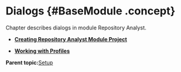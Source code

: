 # Dialogs {#BaseModule .concept}

Chapter describes dialogs in module Repository Analyst.

-   **[Creating Repository Analyst Module Project](../../../../modules/rita/setup/dialogs/creatingRITAModulProject.md)**  

-   **[Working with Profiles](../../../../modules/rita/setup/dialogs/workingWithProfile.md)**  


**Parent topic:**[Setup](../../../../modules/rita/setup/index.md)

